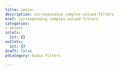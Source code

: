 ```yaml
---
title: cpole~
description: corresponding complex-valued filters
bref: corresponding complex-valued filters
categories:
- object
inlets:
  1st: {}
outlets:
  1st: {}
draft: false
pdcategory: Audio Filters

---
```


